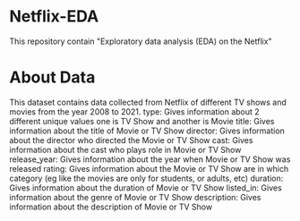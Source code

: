 # Netflix-EDA
This repository contain "Exploratory data analysis (EDA) on the Netflix"

# About Data
This dataset contains data collected from Netflix of different TV shows and movies from the year 2008 to 2021.
type: Gives information about 2 different unique values one is TV Show and another is Movie
title: Gives information about the title of Movie or TV Show
director: Gives information about the director who directed the Movie or TV Show
cast: Gives information about the cast who plays role in Movie or TV Show
release_year: Gives information about the year when Movie or TV Show was released
rating: Gives information about the Movie or TV Show are in which category (eg like the movies are only for students, or adults, etc)
duration: Gives information about the duration of Movie or TV Show
listed_in: Gives information about the genre of Movie or TV Show
description: Gives information about the description of Movie or TV Show

